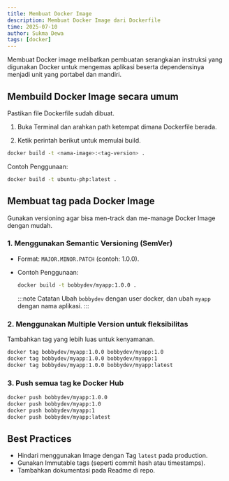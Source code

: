 ```yaml
---
title: Membuat Docker Image
description: Membuat Docker Image dari Dockerfile
time: 2025-07-10
author: Sukma Dewa
tags: [docker]
---
```


Membuat Docker image melibatkan pembuatan serangkaian instruksi 
yang digunakan Docker untuk mengemas aplikasi beserta 
dependensinya menjadi unit yang portabel dan mandiri.

## Membuild Docker Image secara umum
Pastikan file Dockerfile sudah dibuat.

1. Buka Terminal dan arahkan path ketempat dimana Dockerfile berada.

2. Ketik perintah berikut untuk memulai build.
```bash
docker build -t <nama-image>:<tag-version> .
```
Contoh Penggunaan:
```bash
docker build -t ubuntu-php:latest .
```

## Membuat tag pada Docker Image
Gunakan versioning agar bisa men-track dan me-manage Docker Image dengan mudah.

### 1. Menggunakan Semantic Versioning (SemVer)
- Format: `MAJOR.MINOR.PATCH` (contoh: 1.0.0).
- Contoh Penggunaan:

    ```bash
    docker build -t bobbydev/myapp:1.0.0 .
    ```
    :::note Catatan
    Ubah `bobbydev` dengan user docker, dan ubah `myapp` dengan nama aplikasi.
    :::

### 2. Menggunakan Multiple Version untuk fleksibilitas
Tambahkan tag yang lebih luas untuk kenyamanan.

```bash
docker tag bobbydev/myapp:1.0.0 bobbydev/myapp:1.0
docker tag bobbydev/myapp:1.0.0 bobbydev/myapp:1
docker tag bobbydev/myapp:1.0.0 bobbydev/myapp:latest
```

### 3. Push semua tag ke Docker Hub
```bash
docker push bobbydev/myapp:1.0.0
docker push bobbydev/myapp:1.0
docker push bobbydev/myapp:1
docker push bobbydev/myapp:latest
```

## Best Practices
- Hindari menggunakan Image dengan Tag `latest` pada production.
- Gunakan Immutable tags (seperti commit hash atau timestamps).
- Tambahkan dokumentasi pada Readme di repo.
